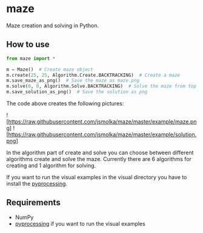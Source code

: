 # maze
Maze creation and solving in Python.

## How to use
```python
from maze import *

m = Maze()  # Create maze object
m.create(25, 25, Algorithm.Create.BACKTRACKING)  # Create a maze
m.save_maze_as_png()  # Save the maze as maze.png
m.solve(0, 0, Algorithm.Solve.BACKTRACKING)  # Solve the maze from top left to bottom right
m.save_solution_as_png()  # Save the solution as png
```
The code above creates the following pictures:

![https://raw.githubusercontent.com/jsmolka/maze/master/example/maze.png] ![https://raw.githubusercontent.com/jsmolka/maze/master/example/solution.png]

In the algorithm part of create and solve you can choose between different algorithms create and solve the maze. Currently there are 6 algorithms for creating and 1 algorithm for solving.

If you want to run the visual examples in the visual directory you have to install the [pyprocessing](https://github.com/jsmolka/pyprocessing).

## Requirements
- NumPy
- [pyprocessing](https://github.com/jsmolka/pyprocessing) if you want to run the visual examples